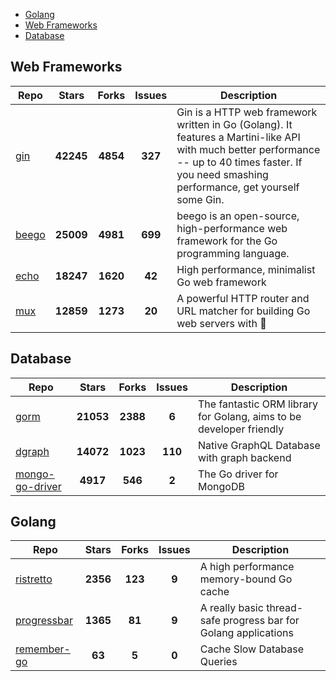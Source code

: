 
- [Golang](#golang)
- [Web Frameworks](#web-frameworks)
- [Database](#database)

## Web Frameworks

| Repo | Stars  | Forks  | Issues | Description |
| ---- | :----: | :----: | :----: | ----------- |
| [gin](https://github.com/gin-gonic/gin) | **42245** | **4854** | **327** | Gin is a HTTP web framework written in Go (Golang). It features a Martini-like API with much better performance -- up to 40 times faster. If you need smashing performance, get yourself some Gin. |
| [beego](https://github.com/astaxie/beego) | **25009** | **4981** | **699** | beego is an open-source, high-performance web framework for the Go programming language. |
| [echo](https://github.com/labstack/echo) | **18247** | **1620** | **42** | High performance, minimalist Go web framework |
| [mux](https://github.com/gorilla/mux) | **12859** | **1273** | **20** | A powerful HTTP router and URL matcher for building Go web servers with 🦍 |

## Database

| Repo | Stars  | Forks  | Issues | Description |
| ---- | :----: | :----: | :----: | ----------- |
| [gorm](https://github.com/go-gorm/gorm) | **21053** | **2388** | **6** | The fantastic ORM library for Golang, aims to be developer friendly |
| [dgraph](https://github.com/dgraph-io/dgraph) | **14072** | **1023** | **110** | Native GraphQL Database with graph backend |
| [mongo-go-driver](https://github.com/mongodb/mongo-go-driver) | **4917** | **546** | **2** | The Go driver for MongoDB |

## Golang

| Repo | Stars  | Forks  | Issues | Description |
| ---- | :----: | :----: | :----: | ----------- |
| [ristretto](https://github.com/dgraph-io/ristretto) | **2356** | **123** | **9** | A high performance memory-bound Go cache |
| [progressbar](https://github.com/schollz/progressbar) | **1365** | **81** | **9** | A really basic thread-safe progress bar for Golang applications |
| [remember-go](https://github.com/rocketlaunchr/remember-go) | **63** | **5** | **0** | Cache Slow Database Queries |
